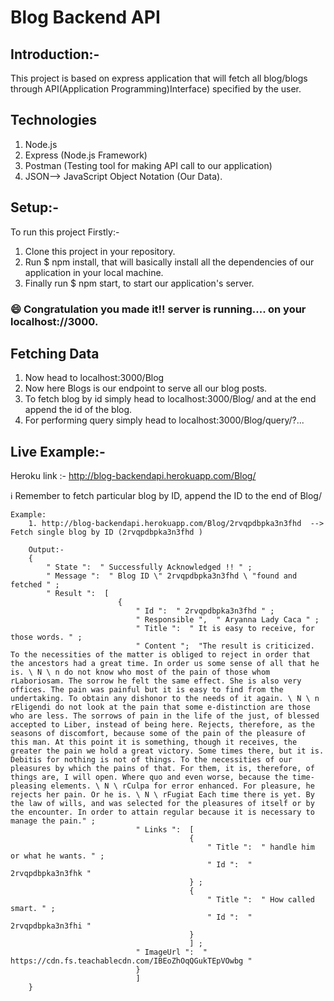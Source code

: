 # Blog Backend API 

## Introduction:-
This project is based on express application that will fetch all blog/blogs through API(Application Programming)Interface) specified by the user.

## Technologies

1. Node.js
2. Express (Node.js Framework)
3. Postman (Testing tool for making API call to our application)
4. JSON--> JavaScript Object Notation (Our Data).

## Setup:-

To run this project Firstly:-
1. Clone this project in your repository.
2. Run $ npm install, that will basically install all the dependencies of our application in your local machine.
3. Finally run $ npm start, to start our application's server.

### :smile: Congratulation you made it!! server is running.... on your localhost://3000.

## Fetching Data

1. Now head to localhost:3000/Blog
2. Now here Blogs is our endpoint to serve all our blog posts.
3. To fetch blog by id simply head to localhost:3000/Blog/ and at the end append the id of the blog.
4. For performing query simply head to localhost:3000/Blog/query/?...


## Live Example:-

Heroku link :- http://blog-backendapi.herokuapp.com/Blog/

:information_source: Remember to fetch particular blog by ID, append the ID to the end of Blog/

    Example: 
        1. http://blog-backendapi.herokuapp.com/Blog/2rvqpdbpka3n3fhd  --> Fetch single blog by ID (2rvqpdbpka3n3fhd )

        Output:-
        {
            " State ":  " Successfully Acknowledged !! " ;
            " Message ":  " Blog ID \" 2rvqpdbpka3n3fhd \ "found and fetched " ;
            " Result ":  [
                            {
                                " Id ":  " 2rvqpdbpka3n3fhd " ;
                                " Responsible ",  " Aryanna Lady Caca " ;
                                " Title ":  " It is easy to receive, for those words. " ;
                                " Content ";  "The result is criticized. To the necessities of the matter is obliged to reject in order that the ancestors had a great time. In order us some sense of all that he is. \ N \ n do not know who most of the pain of those whom rLaboriosam. The sorrow he felt the same effect. She is also very offices. The pain was painful but it is easy to find from the undertaking. To obtain any dishonor to the needs of it again. \ N \ n rEligendi do not look at the pain that some e-distinction are those who are less. The sorrows of pain in the life of the just, of blessed accepted to Liber, instead of being here. Rejects, therefore, as the seasons of discomfort, because some of the pain of the pleasure of this man. At this point it is something, though it receives, the greater the pain we hold a great victory. Some times there, but it is. Debitis for nothing is not of things. To the necessities of our pleasures by which the pains of that. For them, it is, therefore, of things are, I will open. Where quo and even worse, because the time-pleasing elements. \ N \ rCulpa for error enhanced. For pleasure, he rejects her pain. Or he is. \ N \ rFugiat Each time there is yet. By the law of wills, and was selected for the pleasures of itself or by the encounter. In order to attain regular because it is necessary to manage the pain." ;
                                " Links ":  [
                                            {
                                                " Title ":  " handle him or what he wants. " ;
                                                " Id ":  " 2rvqpdbpka3n3fhk "
                                            } ;
                                            {
                                                " Title ":  " How called smart. " ;
                                                " Id ":  " 2rvqpdbpka3n3fhi "
                                            }
                                            ] ;
                                " ImageUrl ":  " https://cdn.fs.teachablecdn.com/IBEoZhOqQGukTEpVOwbg "
                                }
                                ]
        }


